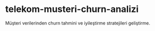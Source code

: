 # telekom-musteri-churn-analizi
Müşteri verilerinden churn tahmini ve iyileştirme stratejileri geliştirme.
